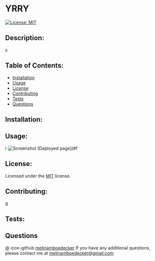 # YRRY
[![License: MIT](https://img.shields.io/badge/License-MIT-yellow.svg)](https://opensource.org/licenses/MIT) 
## Description: 
s
## Table of Contents: 
* [Installation](#installation)
* [Usage](#usage) 
* [License](#license) 
* [Contributing](#contributing) 
* [Tests](#tests) 
* [Questions](#questions) 
## Installation: 
## Usage: 
r
![Screenshot]()
[Deployed page](#f
## License: 
Licensed under the [MIT](https://opensource.org/licenses/MIT) license. 
## Contributing: 
g
## Tests: 
## Questions
 @ icon-github [melinamboedecker](#https://github.com/melinamboedecker) 
If you have any additional questions, please contact me at melinamboedecker@gmail.com
